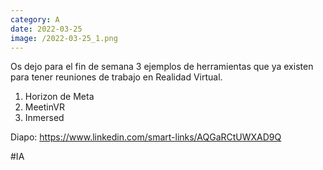 ```yaml
--- 
category: A 
date: 2022-03-25 
image: /2022-03-25_1.png 
--- 
```


Os dejo para el fin de semana 3 ejemplos de herramientas que ya existen para tener reuniones de trabajo en Realidad Virtual. 

1) Horizon de Meta
2) MeetinVR
3) Inmersed

Diapo: https://www.linkedin.com/smart-links/AQGaRCtUWXAD9Q

#IA